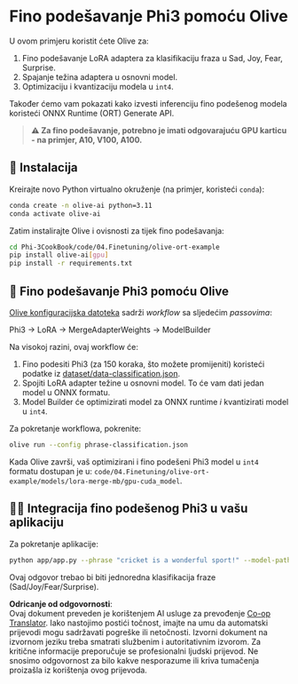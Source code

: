 <!--
CO_OP_TRANSLATOR_METADATA:
{
  "original_hash": "4164123a700fecd535d850f09506d72a",
  "translation_date": "2025-05-09T04:34:38+00:00",
  "source_file": "code/03.Finetuning/olive-ort-example/README.md",
  "language_code": "hr"
}
-->
# Fino podešavanje Phi3 pomoću Olive

U ovom primjeru koristit ćete Olive za:

1. Fino podešavanje LoRA adaptera za klasifikaciju fraza u Sad, Joy, Fear, Surprise.
1. Spajanje težina adaptera u osnovni model.
1. Optimizaciju i kvantizaciju modela u `int4`.

Također ćemo vam pokazati kako izvesti inferenciju fino podešenog modela koristeći ONNX Runtime (ORT) Generate API.

> **⚠️ Za fino podešavanje, potrebno je imati odgovarajuću GPU karticu - na primjer, A10, V100, A100.**

## 💾 Instalacija

Kreirajte novo Python virtualno okruženje (na primjer, koristeći `conda`):

```bash
conda create -n olive-ai python=3.11
conda activate olive-ai
```

Zatim instalirajte Olive i ovisnosti za tijek fino podešavanja:

```bash
cd Phi-3CookBook/code/04.Finetuning/olive-ort-example
pip install olive-ai[gpu]
pip install -r requirements.txt
```

## 🧪 Fino podešavanje Phi3 pomoću Olive
[Olive konfiguracijska datoteka](../../../../../code/03.Finetuning/olive-ort-example/phrase-classification.json) sadrži *workflow* sa sljedećim *passovima*:

Phi3 -> LoRA -> MergeAdapterWeights -> ModelBuilder

Na visokoj razini, ovaj workflow će:

1. Fino podesiti Phi3 (za 150 koraka, što možete promijeniti) koristeći podatke iz [dataset/data-classification.json](../../../../../code/03.Finetuning/olive-ort-example/dataset/dataset-classification.json).
1. Spojiti LoRA adapter težine u osnovni model. To će vam dati jedan model u ONNX formatu.
1. Model Builder će optimizirati model za ONNX runtime *i* kvantizirati model u `int4`.

Za pokretanje workflowa, pokrenite:

```bash
olive run --config phrase-classification.json
```

Kada Olive završi, vaš optimizirani i fino podešeni Phi3 model u `int4` formatu dostupan je u: `code/04.Finetuning/olive-ort-example/models/lora-merge-mb/gpu-cuda_model`.

## 🧑‍💻 Integracija fino podešenog Phi3 u vašu aplikaciju

Za pokretanje aplikacije:

```bash
python app/app.py --phrase "cricket is a wonderful sport!" --model-path models/lora-merge-mb/gpu-cuda_model
```

Ovaj odgovor trebao bi biti jednoredna klasifikacija fraze (Sad/Joy/Fear/Surprise).

**Odricanje od odgovornosti**:  
Ovaj dokument preveden je korištenjem AI usluge za prevođenje [Co-op Translator](https://github.com/Azure/co-op-translator). Iako nastojimo postići točnost, imajte na umu da automatski prijevodi mogu sadržavati pogreške ili netočnosti. Izvorni dokument na izvornom jeziku treba smatrati službenim i autoritativnim izvorom. Za kritične informacije preporučuje se profesionalni ljudski prijevod. Ne snosimo odgovornost za bilo kakve nesporazume ili kriva tumačenja proizašla iz korištenja ovog prijevoda.